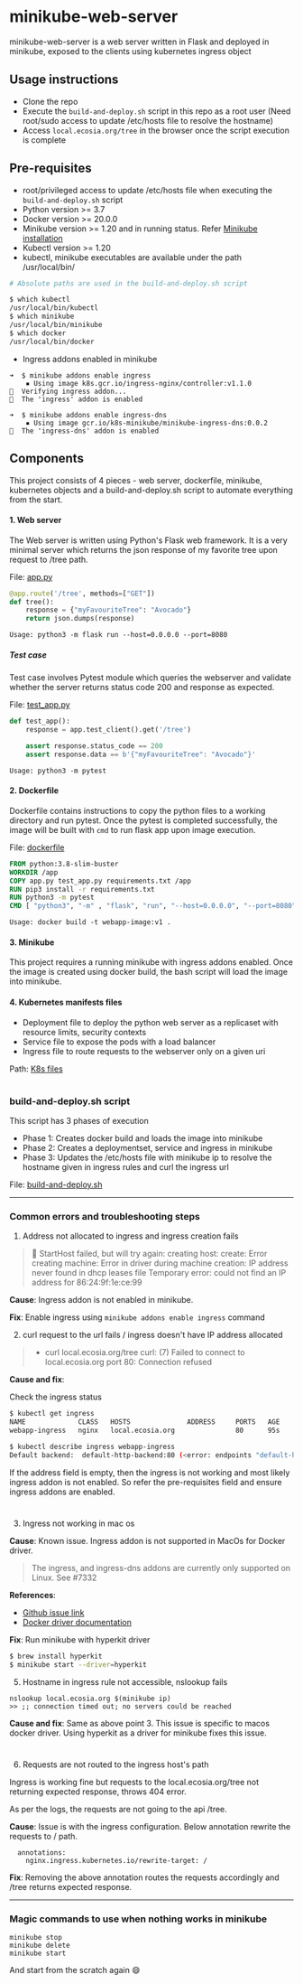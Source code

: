 # minikube-web-server

minikube-web-server is a web server written in Flask and deployed in minikube, exposed to the clients using kubernetes ingress object


## Usage instructions

- Clone the repo
- Execute the `build-and-deploy.sh` script in this repo as a root user (Need root/sudo access to update /etc/hosts file to resolve the hostname)
- Access `local.ecosia.org/tree` in the browser once the script execution is complete

## Pre-requisites
- root/privileged access to update /etc/hosts file when executing the `build-and-deploy.sh` script
- Python version >= 3.7
- Docker version >= 20.0.0
- Minikube version >= 1.20 and in running status. Refer [Minikube installation](https://minikube.sigs.k8s.io/docs/start/)
- Kubectl version >= 1.20
- kubectl, minikube executables are available under the path /usr/local/bin/
```bash
# Absolute paths are used in the build-and-deploy.sh script

$ which kubectl
/usr/local/bin/kubectl
$ which minikube
/usr/local/bin/minikube
$ which docker
/usr/local/bin/docker

```
- Ingress addons enabled in minikube
```
➜  $ minikube addons enable ingress
    ▪ Using image k8s.gcr.io/ingress-nginx/controller:v1.1.0
🔎  Verifying ingress addon...
🌟  The 'ingress' addon is enabled

➜  $ minikube addons enable ingress-dns
    ▪ Using image gcr.io/k8s-minikube/minikube-ingress-dns:0.0.2
🌟  The 'ingress-dns' addon is enabled
```



## Components
This project consists of 4 pieces - web server, dockerfile, minikube, kubernetes objects and a build-and-deploy.sh script to automate everything from the start.

#### 1. Web server
The Web server is written using Python's Flask web framework. It is a very minimal server which returns the json response of my favorite tree upon request to /tree path.

File: [app.py](https://github.com/kannan-ak/minikube-web-server/blob/main/app.py)


```python
@app.route('/tree', methods=["GET"])
def tree():
    response = {"myFavouriteTree": "Avocado"}
    return json.dumps(response)
```
`Usage: python3 -m flask run --host=0.0.0.0 --port=8080`

##### Test case

Test case involves Pytest module which queries the webserver and validate whether the server returns status code 200 and response as expected.

File: [test_app.py](https://github.com/kannan-ak/minikube-web-server/blob/main/test_app.py)

```python
def test_app():
    response = app.test_client().get('/tree')

    assert response.status_code == 200
    assert response.data == b'{"myFavouriteTree": "Avocado"}'
```

`Usage: python3 -m pytest`


#### 2. Dockerfile
Dockerfile contains instructions to copy the python files to a working directory and run pytest. Once the pytest is completed successfully, the image will be built with `cmd` to run flask app upon image execution.

File: [dockerfile](https://github.com/kannan-ak/minikube-web-server/blob/main/dockerfile)
```dockerfile
FROM python:3.8-slim-buster
WORKDIR /app
COPY app.py test_app.py requirements.txt /app
RUN pip3 install -r requirements.txt
RUN python3 -m pytest
CMD [ "python3", "-m" , "flask", "run", "--host=0.0.0.0", "--port=8080"]
```
`Usage: docker build -t webapp-image:v1 .`

#### 3. Minikube
This project requires a running minikube with ingress addons enabled. Once the image is created using docker build, the bash script will load the image into minikube.


#### 4. Kubernetes manifests files

- Deployment file to deploy the python web server as a replicaset with resource limits, security contexts
- Service file to expose the pods with a load balancer
- Ingress file to route requests to the webserver only on a given uri

Path: [K8s files](https://github.com/kannan-ak/minikube-web-server/tree/main/k8-manifests)

#

### build-and-deploy.sh script
This script has 3 phases of execution
- Phase 1: Creates docker build and loads the image into minikube
- Phase 2: Creates a deploymentset, service and ingress in minikube
- Phase 3: Updates the /etc/hosts file with minikube ip to resolve the hostname given in ingress rules
          and curl the ingress url

File: [build-and-deploy.sh](https://github.com/kannan-ak/minikube-web-server/blob/main/build-and-deploy.sh)

---

### Common errors and troubleshooting steps

1. Address not allocated to ingress and ingress creation fails
> 🤦 StartHost failed, but will try again: creating host: create: Error creating machine: Error in driver during machine creation: IP address never found in dhcp leases file Temporary error: could not find an IP address for 86:24:9f:1e:ce:99

**Cause**: Ingress addon is not enabled in minikube. 

**Fix**: Enable ingress using `minikube addons enable ingress` command



2. curl request to the url fails / ingress doesn't have IP address allocated 

> + curl local.ecosia.org/tree
> curl: (7) Failed to connect to local.ecosia.org port 80: Connection refused

**Cause and fix**: 

Check the ingress status

```bash
$ kubectl get ingress
NAME             CLASS   HOSTS              ADDRESS     PORTS   AGE
webapp-ingress   nginx   local.ecosia.org      			80      95s

$ kubectl describe ingress webapp-ingress
Default backend:  default-http-backend:80 (<error: endpoints "default-http-backend" not found>)

```

If the address field is empty, then the ingress is not working and most likely ingress addon is not enabled.
So refer the pre-requisites field and ensure ingress addons are enabled.


#

3. Ingress not working in mac os

**Cause**: Known issue. Ingress addon is not supported in MacOs for Docker driver. 

> The ingress, and ingress-dns addons are currently only supported on Linux. See #7332


**References**: 
- [Github issue link](https://github.com/kubernetes/minikube/issues/7332)
- [Docker driver documentation](https://github.com/kubernetes/minikube/issues/7332)

**Fix**: Run minikube with hyperkit driver 

```bash
$ brew install hyperkit
$ minikube start --driver=hyperkit
```

5. Hostname in ingress rule not accessible, nslookup fails
```
nslookup local.ecosia.org $(minikube ip)
>> ;; connection timed out; no servers could be reached
```
**Cause and fix**: Same as above point 3. This issue is specific to macos docker driver. Using hyperkit as a driver for minikube fixes this issue.

#
6. Requests are not routed to the ingress host's path

Ingress is working fine but requests to the local.ecosia.org/tree not returning expected response, throws 404 error.

As per the logs, the requests are not going to the api /tree. 

**Cause**: 
Issue is with the ingress configuration. 
Below annotation rewrite the requests to / path.
```
  annotations:
    nginx.ingress.kubernetes.io/rewrite-target: /
```
**Fix**: 
Removing the above annotation routes the requests accordingly and /tree returns expected response.

---
### Magic commands to use when nothing works in minikube
```
minikube stop 
minikube delete
minikube start
```
And start from the scratch again 😄 
